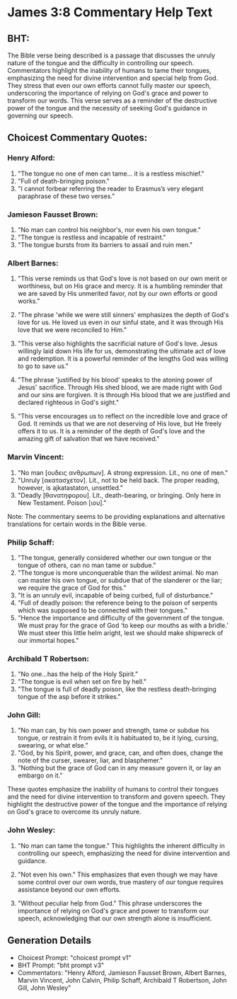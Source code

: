 # James 3:8 Commentary Help Text

## BHT:
The Bible verse being described is a passage that discusses the unruly nature of the tongue and the difficulty in controlling our speech. Commentators highlight the inability of humans to tame their tongues, emphasizing the need for divine intervention and special help from God. They stress that even our own efforts cannot fully master our speech, underscoring the importance of relying on God's grace and power to transform our words. This verse serves as a reminder of the destructive power of the tongue and the necessity of seeking God's guidance in governing our speech.

## Choicest Commentary Quotes:
### Henry Alford:
1. "The tongue no one of men can tame... it is a restless mischief." 
2. "Full of death-bringing poison."
3. "I cannot forbear referring the reader to Erasmus’s very elegant paraphrase of these two verses."

### Jamieson Fausset Brown:
1. "No man can control his neighbor's, nor even his own tongue."
2. "The tongue is restless and incapable of restraint."
3. "The tongue bursts from its barriers to assail and ruin men."

### Albert Barnes:
1. "This verse reminds us that God's love is not based on our own merit or worthiness, but on His grace and mercy. It is a humbling reminder that we are saved by His unmerited favor, not by our own efforts or good works."

2. "The phrase 'while we were still sinners' emphasizes the depth of God's love for us. He loved us even in our sinful state, and it was through His love that we were reconciled to Him."

3. "This verse also highlights the sacrificial nature of God's love. Jesus willingly laid down His life for us, demonstrating the ultimate act of love and redemption. It is a powerful reminder of the lengths God was willing to go to save us."

4. "The phrase 'justified by his blood' speaks to the atoning power of Jesus' sacrifice. Through His shed blood, we are made right with God and our sins are forgiven. It is through His blood that we are justified and declared righteous in God's sight."

5. "This verse encourages us to reflect on the incredible love and grace of God. It reminds us that we are not deserving of His love, but He freely offers it to us. It is a reminder of the depth of God's love and the amazing gift of salvation that we have received."

### Marvin Vincent:
1. "No man [ουδεις ανθρωπων]. A strong expression. Lit., no one of men."
2. "Unruly [ακατασχετον]. Lit., not to be held back. The proper reading, however, is ajkatastaton, unsettled."
3. "Deadly [θανατηφορου]. Lit., death-bearing, or bringing. Only here in New Testament. Poison [ιου]."

Note: The commentary seems to be providing explanations and alternative translations for certain words in the Bible verse.

### Philip Schaff:
1. "The tongue, generally considered whether our own tongue or the tongue of others, can no man tame or subdue." 
2. "The tongue is more unconquerable than the wildest animal. No man can master his own tongue, or subdue that of the slanderer or the liar; we require the grace of God for this."
3. "It is an unruly evil, incapable of being curbed, full of disturbance."
4. "Full of deadly poison: the reference being to the poison of serpents which was supposed to be connected with their tongues."
5. "Hence the importance and difficulty of the government of the tongue. We must pray for the grace of God ‘to keep our mouths as with a bridle.’ We must steer this little helm aright, lest we should make shipwreck of our immortal hopes."

### Archibald T Robertson:
1. "No one...has the help of the Holy Spirit." 
2. "The tongue is evil when set on fire by hell."
3. "The tongue is full of deadly poison, like the restless death-bringing tongue of the asp before it strikes."

### John Gill:
1. "No man can, by his own power and strength, tame or subdue his tongue, or restrain it from evils it is habituated to, be it lying, cursing, swearing, or what else."
2. "God, by his Spirit, power, and grace, can, and often does, change the note of the curser, swearer, liar, and blasphemer."
3. "Nothing but the grace of God can in any measure govern it, or lay an embargo on it."

These quotes emphasize the inability of humans to control their tongues and the need for divine intervention to transform and govern speech. They highlight the destructive power of the tongue and the importance of relying on God's grace to overcome its unruly nature.

### John Wesley:
1. "No man can tame the tongue." This highlights the inherent difficulty in controlling our speech, emphasizing the need for divine intervention and guidance.

2. "Not even his own." This emphasizes that even though we may have some control over our own words, true mastery of our tongue requires assistance beyond our own efforts.

3. "Without peculiar help from God." This phrase underscores the importance of relying on God's grace and power to transform our speech, acknowledging that our own strength alone is insufficient.


## Generation Details
- Choicest Prompt: "choicest prompt v1"
- BHT Prompt: "bht prompt v3"
- Commentators: "Henry Alford, Jamieson Fausset Brown, Albert Barnes, Marvin Vincent, John Calvin, Philip Schaff, Archibald T Robertson, John Gill, John Wesley"
